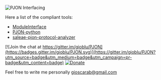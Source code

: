 ![PJON Interfacing](http://www.gioblu.com/PJON/PJON-makers.jpg)

Here a list of the compliant tools:
- [ModuleInterface](https://github.com/fredilarsen/ModuleInterface)
- [PJON-python](https://github.com/Girgitt/PJON-python)
- [saleae-pjon-protocol-analyzer](https://github.com/aperepel/saleae-pjon-protocol-analyzer)

[![Join the chat at https://gitter.im/gioblu/PJON](https://badges.gitter.im/gioblu/PJON.svg)](https://gitter.im/gioblu/PJON?utm_source=badge&utm_medium=badge&utm_campaign=pr-badge&utm_content=badge) [![Donate](http://img.shields.io/paypal/donate.png?color=blue)](https://www.paypal.me/PJON)

Feel free to write me personally [gioscarab@gmail.com](mailto:gioscarab@gmail.com)